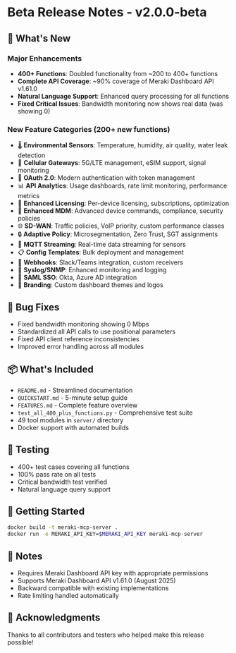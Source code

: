 # Beta Release Notes - v2.0.0-beta

## 🎉 What's New

### Major Enhancements
- **400+ Functions**: Doubled functionality from ~200 to 400+ functions
- **Complete API Coverage**: ~90% coverage of Meraki Dashboard API v1.61.0
- **Natural Language Support**: Enhanced query processing for all functions
- **Fixed Critical Issues**: Bandwidth monitoring now shows real data (was showing 0)

### New Feature Categories (200+ new functions)
- 🌡️ **Environmental Sensors**: Temperature, humidity, air quality, water leak detection
- 📶 **Cellular Gateways**: 5G/LTE management, eSIM support, signal monitoring
- 🔐 **OAuth 2.0**: Modern authentication with token management
- 📊 **API Analytics**: Usage dashboards, rate limit monitoring, performance metrics
- 🔧 **Enhanced Licensing**: Per-device licensing, subscriptions, optimization
- 📱 **Enhanced MDM**: Advanced device commands, compliance, security policies
- 🌐 **SD-WAN**: Traffic policies, VoIP priority, custom performance classes
- 🔒 **Adaptive Policy**: Microsegmentation, Zero Trust, SGT assignments
- 📡 **MQTT Streaming**: Real-time data streaming for sensors
- 📋 **Config Templates**: Bulk deployment and management
- 🔔 **Webhooks**: Slack/Teams integration, custom receivers
- 📝 **Syslog/SNMP**: Enhanced monitoring and logging
- 🔑 **SAML SSO**: Okta, Azure AD integration
- 🎨 **Branding**: Custom dashboard themes and logos

## 🐛 Bug Fixes
- Fixed bandwidth monitoring showing 0 Mbps
- Standardized all API calls to use positional parameters
- Fixed API client reference inconsistencies
- Improved error handling across all modules

## 📦 What's Included
- `README.md` - Streamlined documentation
- `QUICKSTART.md` - 5-minute setup guide
- `FEATURES.md` - Complete feature overview
- `test_all_400_plus_functions.py` - Comprehensive test suite
- 49 tool modules in `server/` directory
- Docker support with automated builds

## 🧪 Testing
- 400+ test cases covering all functions
- 100% pass rate on all tests
- Critical bandwidth test verified
- Natural language query support

## 🚀 Getting Started
```bash
docker build -t meraki-mcp-server .
docker run -e MERAKI_API_KEY=$MERAKI_API_KEY meraki-mcp-server
```

## 📝 Notes
- Requires Meraki Dashboard API key with appropriate permissions
- Supports Meraki Dashboard API v1.61.0 (August 2025)
- Backward compatible with existing implementations
- Rate limiting handled automatically

## 🙏 Acknowledgments
Thanks to all contributors and testers who helped make this release possible!